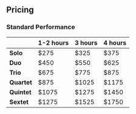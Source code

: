 
## Pricing

### Standard Performance

|           |1-2 hours |3 hours |4 hours| 
|-----------|----------|--------|-------| 
|__Solo__   |$275      |$325    |$375   | 
|__Duo__    |$450      |$550    |$625   |
|__Trio__   |$675      |$775    |$875   |
|__Quartet__|$875      |$1025   |$1175  |
|__Quintet__|$1075     |$1275   |$1450  |
|__Sextet__ |$1275     |$1525   |$1750  |
